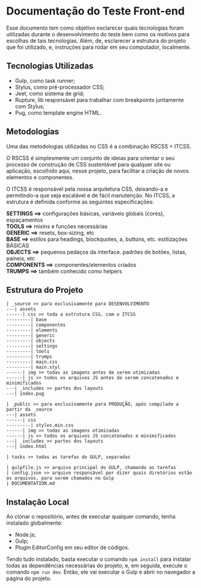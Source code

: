 # Documentação do Teste Front-end

Esse documento tem como objetivo esclarecer quais tecnologias foram utilizadas durante o desenvolvimento do teste bem como os motivos para escolhas de tais tecnologias. Além, de, esclarecer a estrutura do projeto que foi utilizado, e, instruções para rodar em seu computador, localmente.


## Tecnologias Utilizadas

- Gulp, como task runner;  
- Stylus, como pré-processador CSS;
- Jeet, como sistema de grid;  
- Rupture, lib responsável para trabalhar com breakpoints juntamente com Stylus;  
- Pug, como template engine HTML.


## Metodologias

Uma das metodologias utilizadas no CSS é a combinação RSCSS + ITCSS.

O RSCSS é simplesmente um conjunto de ideias para orientar o seu processo de construção de CSS sustentável para qualquer site ou aplicação, escolhido aqui, nesse projeto, para facilitar a criação de novos elementos e componentes.

O ITCSS é responsável pela nossa arquitetura CSS, deixando-a e permitindo-a que seja escalável e de fácil manutenção. No ITCSS, a estrutura é definida conforme as seguintes especificações:

**SETTINGS ==>** configurações básicas, variáveis globais (cores), espaçamentos  
**TOOLS ==>** mixins e funções necessárias  
**GENERIC ==>** resets, box-sizing, etc  
**BASE ==>** estilos para headings, blockquotes, a, buttons, etc. estilizações BÁSICAS  
**OBJECTS ==>** pequenos pedaços da interface. padrões de botões, listas, paineis, etc  
**COMPONENTS ==>** componentes/elementos criados  
**TRUMPS ==>** também conhecido como helpers  


## Estrutura do Projeto

```
| _source >> para exclusivamente para DESENVOLVIMENTO
---| assets
------| css >> toda a estrutura CSS, com o ITCSS
---------| base
---------| componentes
---------| elements
---------| generic
---------| objects
---------| settings
---------| tools
---------| trumps
---------| main.css
---------| main.styl
------| img >> todas as imagens antes de serem otimizadas
------| js >> todos os arquivos JS antes de serem concatenados e minimificados
---| _includes >> partes dos layouts
---| index.pug

| _public >> para exclusivamente para PRODUÇÃO, após compilado a partir da _source
---| assets
------| css
---------| styles.min.css
------| img >> todas as imagens otimizadas
------| js >> todos os arquivos JS concatenados e minimificados
---| _includes >> partes dos layouts
---| index.html

| tasks >> todas as tarefas do GULP, separadas

| gulpfile.js >> arquivo principal do GULP, chamando as tarefas
| config.json >> arquivo responsável por dizer quais diretórios estão os arquivos, para serem chamados no Gulp
| DOCUMENTATION.md
```


## Instalação Local

Ao clonar o repositório, antes de executar qualquer comando, tenha instalado globalmente:

- Node.js;  
- Gulp;
- Plugin EditorConfig em seu editor de códigos.

Tendo tudo instalado, basta executar o comando `npm install` para instalar todas as dependências necessárias do projeto, e, em seguida, execute o comando `npm run dev`. Então, ele vai executar o Gulp e abrir no navegador a página do projeto.

